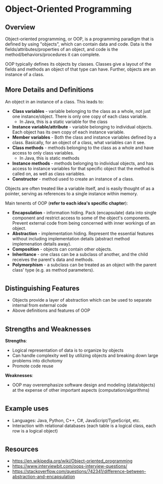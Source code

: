 # Object-Oriented Programming
## Overview

Object-oriented programming, or OOP, is a programming paradigm that is defined by using "objects", which can contain data and code. Data is the fields/attributes/properties of an object, and code is the method/behaviors/procedures it can complete. 

OOP typically defines its objects by classes. Classes give a layout of the fields and methods an object of that type can have. Further, objects are an instance of a class.  

## More Details and Definitions

An object in an instance of a class. This leads to:
* **Class variables** - variable belonging to the class as a whole, not just one instance/object. There is only one copy of each class variable.
    * In Java, this is a static variable for the class
* **Instance variable/attribute** - variable belonging to individual objects. Each object has its own copy of each instance variable.
* **Member variables** - Both the class and instance variables defined by a class. Basically, for an object of a class, what variables can it see.
* **Class methods** - methods belonging to the class as a whole and have access to only class variables.
    * In Java, this is static methods
* **Instance methods** - methods belonging to individual objects, and has access to instance variables for that specific object that the method is called on, as well as class variables.
* **Constructor** - method used to create an instance of a class.

Objects are often treated like a variable itself, and is easily thought of as a pointer, serving as references to a single instance within memory.

Main tenents of OOP (**refer to each idea's specific chapter**):
* **Encapsulation** - information hiding. Pack (encapsulate) data into single component and restrict access to some of the object's components. Prevent external code from being concerned with inner workings of an object.
* **Abstraction** - implementation hiding. Represent the essential features without including implementation details (abstract method implemenation details away).
* **Composition** - objects can contain other objects.
* **Inheritance** - one class can be a subclass of another, and the child receives the parent's data and methods. 
* **Polymorphism** - a subclass can be treated as an object with the parent class' type (e.g. as method parameters). 

#
## Distinguishing Features
- Objects provide a layer of abstraction which can be used to separate internal from external code
- Above definitions and features of OOP

#
## Strengths and Weaknesses

**Strengths**:
- Logical representation of data is to organize by objects
- Can handle complexity well by utilizing objects and breaking down large problems into dichotomy
- Promote code reuse

**Weaknesses**:
- OOP may overemphasize software design and modeling (data/objects) at the expense of other important aspects (computation/algorithms)

#
## Example uses
- Languages: Java, Python, C++, C#, JavaScript/TypeScript, etc.
- Interaction with relational databases (each table is a logical class, each row is a logical object)

#
## Resources
- https://en.wikipedia.org/wiki/Object-oriented_programming
- https://www.interviewbit.com/oops-interview-questions/
- https://stackoverflow.com/questions/742341/difference-between-abstraction-and-encapsulation

#